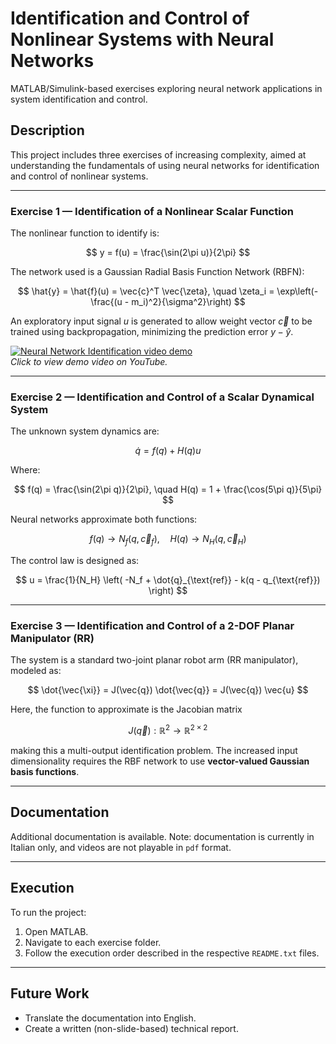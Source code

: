 # Identification and Control of Nonlinear Systems with Neural Networks

MATLAB/Simulink-based exercises exploring neural network applications in system identification and control.

##  Description

This project includes three exercises of increasing complexity, aimed at understanding the fundamentals of using neural networks for identification and control of nonlinear systems.

---

### Exercise 1 — Identification of a Nonlinear Scalar Function

The nonlinear function to identify is:

$$
y = f(u) = \frac{\sin(2\pi u)}{2\pi}
$$

The network used is a Gaussian Radial Basis Function Network (RBFN):

$$
\hat{y} = \hat{f}(u) = \vec{c}^T \vec{\zeta}, \quad \zeta_i = \exp\left(-\frac{(u - m_i)^2}{\sigma^2}\right)
$$

An exploratory input signal $u$ is generated to allow weight vector $\vec{c}$ to be trained using backpropagation, minimizing the prediction error $y - \hat{y}$.

[![Neural Network Identification video demo](https://img.youtube.com/vi/8TWRpNh_y2E/0.jpg)](https://youtu.be/8TWRpNh_y2E)  
*Click to view demo video on YouTube.*

---

### Exercise 2 — Identification and Control of a Scalar Dynamical System

The unknown system dynamics are:

$$
\dot{q} = f(q) + H(q) u
$$

Where:

$$
f(q) = \frac{\sin(2\pi q)}{2\pi}, \quad H(q) = 1 + \frac{\cos(5\pi q)}{5\pi}
$$

Neural networks approximate both functions:

$$
f(q) \rightarrow N_f(q, \vec{c}_f ), \quad H(q) \rightarrow N_H(q, \vec{c}_H ) 
$$

The control law is designed as:

$$
u = \frac{1}{N_H} \left( -N_f + \dot{q}_{\text{ref}} - k(q - q_{\text{ref}}) \right)
$$

---

### Exercise 3 — Identification and Control of a 2-DOF Planar Manipulator (RR)

The system is a standard two-joint planar robot arm (RR manipulator), modeled as:

$$
\dot{\vec{\xi}} = J(\vec{q}) \dot{\vec{q}} = J(\vec{q}) \vec{u}
$$

Here, the function to approximate is the Jacobian matrix

$$
J(\vec{q}) : \mathbb{R}^2 \rightarrow \mathbb{R}^{2 \times 2}
$$

making this a multi-output identification problem. The increased input dimensionality requires the RBF network to use **vector-valued Gaussian basis functions**.

---

## Documentation

Additional documentation is available. Note: documentation is currently in Italian only, and videos are not playable in `pdf` format.

---

## Execution

To run the project:

1. Open MATLAB.
2. Navigate to each exercise folder.
3. Follow the execution order described in the respective `README.txt` files.

---

## Future Work

- Translate the documentation into English.
- Create a written (non-slide-based) technical report.


